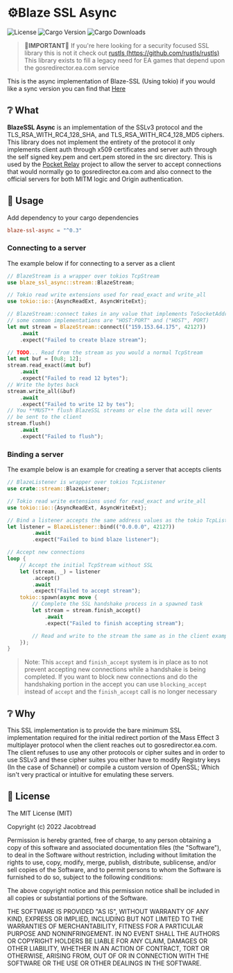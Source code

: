 # ⚙️Blaze SSL Async

![License](https://img.shields.io/github/license/jacobtread/blaze-ssl-async?style=for-the-badge)
![Cargo Version](https://img.shields.io/crates/v/blaze-ssl-async?style=for-the-badge)
![Cargo Downloads](https://img.shields.io/crates/d/blaze-ssl-async?style=for-the-badge)


> 📌**IMPORTANT**📌 If you're here looking for a security focused SSL library this is not it check out
> [rustls (https://github.com/rustls/rustls)](https://github.com/rustls/rustls) This 
> library exists to fill a legacy need for EA games that depend upon the 
> gosredirector.ea.com service

This is the async implementation of Blaze-SSL (Using tokio) if you would like a sync version you can
find that [Here](https://github.com/jacobtread/blaze-ssl) 

## ❔ What

**BlazeSSL Async** is an implementation of the SSLv3 protocol and the TLS_RSA_WITH_RC4_128_SHA, and TLS_RSA_WITH_RC4_128_MD5 ciphers. This library does not implement the entirety of the protocol it only implements client auth through x509 certificates and server auth through the self signed key.pem and cert.pem stored in the src directory. This is used by the [Pocket Relay](https://github.com/PocketRelay) project to allow the server to accept connections that would normally go to gosredirector.ea.com and also connect to the official servers for both MITM logic and Origin authentication.

## 📄 Usage

Add dependency to your cargo dependencies

```toml
blaze-ssl-async = "^0.3"
```

### Connecting to a server

The example below if for connecting to a server as a client

```rust
// BlazeStream is a wrapper over tokios TcpStream
use blaze_ssl_async::stream::BlazeStream;

// Tokio read write extensions used for read_exact and write_all
use tokio::io::{AsyncReadExt, AsyncWriteExt};

// BlazeStream::connect takes in any value that implements ToSocketAddrs
// some common implementations are "HOST:PORT" and ("HOST", PORT)
let mut stream = BlazeStream::connect(("159.153.64.175", 42127))
    .await
    .expect("Failed to create blaze stream");

// TODO... Read from the stream as you would a normal TcpStream
let mut buf = [0u8; 12];
stream.read_exact(&mut buf)
    .await
    .expect("Failed to read 12 bytes");
// Write the bytes back
stream.write_all(&buf)
    .await
    .expect("Failed to write 12 by tes");
// You **MUST** flush BlazeSSL streams or else the data will never
// be sent to the client
stream.flush()
    .await
    .expect("Failed to flush");
```

### Binding a server

The example below is an example for creating a server that accepts clients

```rust
// BlazeListener is wrapper over tokios TcpListener
use crate::stream::BlazeListener;

// Tokio read write extensions used for read_exact and write_all
use tokio::io::{AsyncReadExt, AsyncWriteExt};

// Bind a listener accepts the same address values as the tokio TcpListener
let listener = BlazeListener::bind(("0.0.0.0", 42127))
        .await
        .expect("Failed to bind blaze listener");

// Accept new connections
loop {
    // Accept the initial TcpStream without SSL 
    let (stream, _) = listener
        .accept()
        .await
        .expect("Failed to accept stream");
    tokio::spawn(async move {
        // Complete the SSL handshake process in a spawned task
        let stream = stream.finish_accept()
            .await
            .expect("Failed to finish accepting stream");

        // Read and write to the stream the same as in the client example
    });
}
```

> Note: This `accept` and `finish_accept` system is in place as to not prevent accepting new connections while a handshake is being completed. If you want
> to block new connections and do the handshaking portion in the accept you can
> use `blocking_accept` instead of `accept` and the `finish_accept` call is no longer necessary 


## ❔ Why 

This SSL implementation is to provide the bare minimum SSL implementation required for the
initial redirect portion of the Mass Effect 3 multiplayer protocol when the client reaches 
out to gosredirector.ea.com. The client refuses to use any other protocols or cipher suites 
and in order to use SSLv3 and these cipher suites you either have to modify Registry keys
(In the case of Schannel) or compile a custom version of OpenSSL; Which isn't very practical
or intuitive for emulating these servers.

## 🧾 License

The MIT License (MIT)

Copyright (c) 2022 Jacobtread

Permission is hereby granted, free of charge, to any person obtaining a copy
of this software and associated documentation files (the "Software"), to deal
in the Software without restriction, including without limitation the rights
to use, copy, modify, merge, publish, distribute, sublicense, and/or sell
copies of the Software, and to permit persons to whom the Software is
furnished to do so, subject to the following conditions:

The above copyright notice and this permission notice shall be included in all
copies or substantial portions of the Software.

THE SOFTWARE IS PROVIDED "AS IS", WITHOUT WARRANTY OF ANY KIND, EXPRESS OR
IMPLIED, INCLUDING BUT NOT LIMITED TO THE WARRANTIES OF MERCHANTABILITY,
FITNESS FOR A PARTICULAR PURPOSE AND NONINFRINGEMENT. IN NO EVENT SHALL THE
AUTHORS OR COPYRIGHT HOLDERS BE LIABLE FOR ANY CLAIM, DAMAGES OR OTHER
LIABILITY, WHETHER IN AN ACTION OF CONTRACT, TORT OR OTHERWISE, ARISING FROM,
OUT OF OR IN CONNECTION WITH THE SOFTWARE OR THE USE OR OTHER DEALINGS IN THE
SOFTWARE.